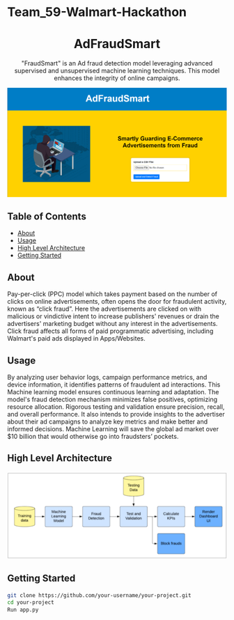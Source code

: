 # Team_59-Walmart-Hackathon
<h1 align="center" font-weight="bold">AdFraudSmart</h1>

<p align="center">
  "FraudSmart" is an Ad fraud detection model leveraging advanced supervised and unsupervised machine learning techniques. This model enhances the integrity of online campaigns. 
</p>

<p align="center">
  <img src="/templates/images/ReadMeImage.png" alt="Project Screenshot">
</p>

## Table of Contents

- [About](#about)
- [Usage](#usage)
- [High Level Architecture](#high-level-architecture)
- [Getting Started](#getting-started)



## About

Pay-per-click (PPC) model which takes payment based on the number of clicks on online advertisements, often opens the door for fraudulent activity, known as “click fraud”. Here the advertisements are clicked on with malicious or vindictive intent to increase publishers' revenues or drain the advertisers' marketing budget without any interest in the advertisements. Click fraud affects all forms of paid programmatic advertising, including Walmart's paid ads displayed in Apps/Websites.

## Usage
By analyzing user behavior logs, campaign performance metrics, and device information, it identifies patterns of fraudulent ad interactions. This Machine learning model  ensures continuous learning and adaptation. The model's fraud detection mechanism minimizes false positives, optimizing resource allocation. Rigorous testing and validation ensure precision, recall, and overall performance. 
It also intends to provide insights to the advertiser about their ad campaigns to analyze key metrics and make better and informed decisions. Machine Learning will save the global ad market over $10 billion that would otherwise go into fraudsters’ pockets.

## High Level Architecture

<img src="/templates/images/HighLevelArchitecture.png" alt="architecture">

## Getting Started

```bash
git clone https://github.com/your-username/your-project.git
cd your-project
Run app.py

